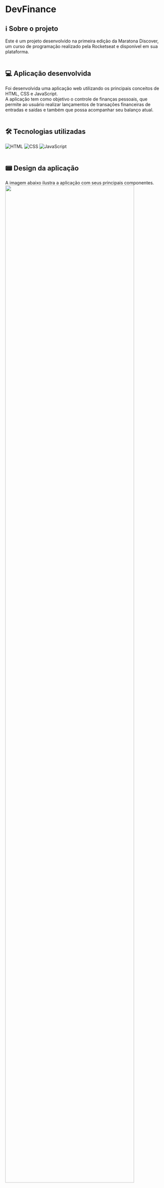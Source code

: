 # DevFinance
## :information_source: Sobre o projeto
Este é um projeto desenvolvido na primeira edição da Maratona Discover, um curso de programação realizado pela Rocketseat e disponível em sua plataforma.
<br/> <br/> 
## :computer: Aplicação desenvolvida
Foi desenvolvida uma aplicação web utilizando os principais conceitos de HTML, CSS e JavaScript.
<br/> A aplicação tem como objetivo o controle de finanças pessoais, que permite ao usuário realizar lançamentos de transações financeiras de entradas e saídas e também que possa acompanhar seu balanço atual.
<br/> <br/> 
## 🛠 Tecnologias utilizadas
![HTML](https://img.shields.io/badge/HTML-5-green)
![CSS](https://img.shields.io/badge/CSS-3-green)
![JavaScript](https://img.shields.io/badge/JavaScript--green)
<br/> <br/> 
## :pager: Design da aplicação
A imagem abaixo ilustra a aplicação com seus principais componentes.
<img width="90%" src="https://user-images.githubusercontent.com/63478857/119246474-4ee3cc00-bb58-11eb-9abf-7908b2ea5cf0.png"></img>
<br/> <br/> 
## 🌐 Deploy
A aplicação foi publicada na Vercel. Você pode visualizá-la através do link https://devfinance-ms.vercel.app.


